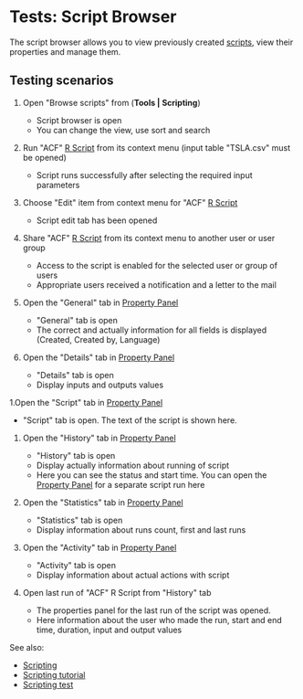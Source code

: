 <!-- TITLE: Tests: Script Browser -->
<!-- SUBTITLE: -->

# Tests: Script Browser

The script browser allows you to view previously created [scripts](../develop/scripting.md), 
view their properties and manage them.

## Testing scenarios

1. Open "Browse scripts" from (**Tools | Scripting**)
   * Script browser is open
   * You can change the view, use sort and search

1. Run "ACF" [R Script](../develop/scripting.md) from its context menu (input table "TSLA.csv" must be opened)
   * Script runs successfully after selecting the required input parameters

1. Choose "Edit" item from context menu for "ACF" [R Script](../develop/scripting.md)  
   * Script edit tab has been opened

1. Share "ACF" [R Script](../develop/scripting.md) from its context menu to another user or user group
   * Access to the script is enabled for the selected user or group of users
   * Appropriate users received a notification and a letter to the mail

1. Open the "General" tab in [Property Panel](../overview/property-panel.md)
   * "General" tab is open 
   * The correct and actually information for all fields is displayed (Created, Created by, Language)

1. Open the "Details" tab in [Property Panel](../overview/property-panel.md)
   * "Details" tab is open
   * Display inputs and outputs values

1.Open the "Script" tab in [Property Panel](../overview/property-panel.md)
   * "Script" tab is open. The text of the script is shown here. 

1. Open the "History" tab in [Property Panel](../overview/property-panel.md)
   * "History" tab is open
   * Display actually information about running of script
   * Here you can see the status and start time. You can open the [Property Panel](../overview/property-panel.md) for a separate script run here

1. Open the "Statistics" tab in [Property Panel](../overview/property-panel.md)
   * "Statistics" tab is open
   * Display information about runs count, first and last runs

1. Open the "Activity" tab in [Property Panel](../overview/property-panel.md)
   * "Activity" tab is open
   * Display information about actual actions with script

1. Open last run of "ACF" R Script from "History" tab
   * The properties panel for the last run of the script was opened.
   * Here information about the user who made the run, start and end time, duration, input and output values

See also:
  * [Scripting](../develop/scripting.md)
  * [Scripting tutorial](../_internal/tutorials/scripting.md)
  * [Scripting test](../develop/scripting-test.md)

